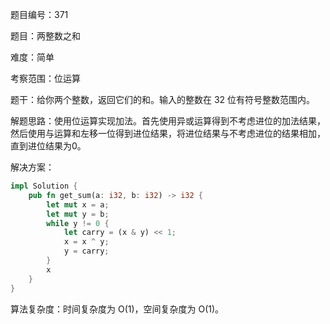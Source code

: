题目编号：371

题目：两整数之和

难度：简单

考察范围：位运算

题干：给你两个整数，返回它们的和。输入的整数在 32 位有符号整数范围内。

解题思路：使用位运算实现加法。首先使用异或运算得到不考虑进位的加法结果，然后使用与运算和左移一位得到进位结果，将进位结果与不考虑进位的结果相加，直到进位结果为0。

解决方案：

```rust
impl Solution {
    pub fn get_sum(a: i32, b: i32) -> i32 {
        let mut x = a;
        let mut y = b;
        while y != 0 {
            let carry = (x & y) << 1;
            x = x ^ y;
            y = carry;
        }
        x
    }
}
```

算法复杂度：时间复杂度为 O(1)，空间复杂度为 O(1)。